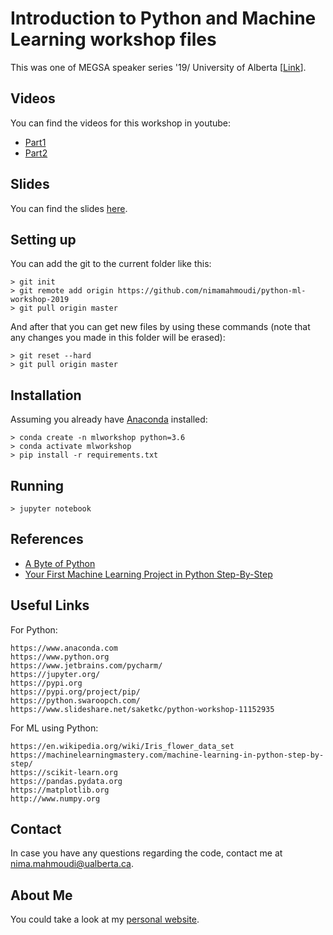 # Introduction to Python and Machine Learning workshop files

This was one of MEGSA speaker series '19/ University of Alberta \[[Link](https://sites.ualberta.ca/~megsa/index.html)\].

## Videos

You can find the videos for this workshop in youtube:
- [Part1](https://youtu.be/Tm33vDHsPUA)
- [Part2](https://youtu.be/64tx8qFmkHc)

## Slides

You can find the slides [here](https://github.com/nimamahmoudi/python-ml-workshop-2019/blob/master/Slides.pdf).

## Setting up

You can add the git to the current folder like this:

	> git init
	> git remote add origin https://github.com/nimamahmoudi/python-ml-workshop-2019
	> git pull origin master

And after that you can get new files by using these commands (note that any changes you made in this folder will be erased):

	> git reset --hard
	> git pull origin master

## Installation
Assuming you already have [Anaconda](https://www.anaconda.com) installed:
```
> conda create -n mlworkshop python=3.6
> conda activate mlworkshop
> pip install -r requirements.txt
```

## Running

```
> jupyter notebook
```

## References

- [A Byte of Python](https://python.swaroopch.com/)
- [Your First Machine Learning Project in Python Step-By-Step](https://machinelearningmastery.com/machine-learning-in-python-step-by-step/)

## Useful Links
For Python:
```
https://www.anaconda.com
https://www.python.org
https://www.jetbrains.com/pycharm/
https://jupyter.org/
https://pypi.org
https://pypi.org/project/pip/
https://python.swaroopch.com/
https://www.slideshare.net/saketkc/python-workshop-11152935
```

For ML using Python:
```
https://en.wikipedia.org/wiki/Iris_flower_data_set
https://machinelearningmastery.com/machine-learning-in-python-step-by-step/
https://scikit-learn.org
https://pandas.pydata.org
https://matplotlib.org
http://www.numpy.org
```

## Contact

In case you have any questions regarding the code, contact me at nima.mahmoudi@ualberta.ca.

## About Me

You could take a look at my [personal website](http://nima-dev.com).

